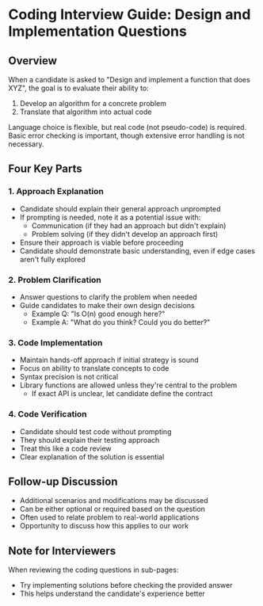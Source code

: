 # Coding Interview Guide: Design and Implementation Questions

## Overview
When a candidate is asked to "Design and implement a function that does XYZ", the goal is to evaluate their ability to:
1. Develop an algorithm for a concrete problem
2. Translate that algorithm into actual code

Language choice is flexible, but real code (not pseudo-code) is required. Basic error checking is important, though extensive error handling is not necessary.

## Four Key Parts

### 1. Approach Explanation
- Candidate should explain their general approach unprompted
- If prompting is needed, note it as a potential issue with:
  - Communication (if they had an approach but didn't explain)
  - Problem solving (if they didn't develop an approach first)
- Ensure their approach is viable before proceeding
- Candidate should demonstrate basic understanding, even if edge cases aren't fully explored

### 2. Problem Clarification
- Answer questions to clarify the problem when needed
- Guide candidates to make their own design decisions
  - Example Q: "Is O(n) good enough here?"
  - Example A: "What do you think? Could you do better?"

### 3. Code Implementation
- Maintain hands-off approach if initial strategy is sound
- Focus on ability to translate concepts to code
- Syntax precision is not critical
- Library functions are allowed unless they're central to the problem
  - If exact API is unclear, let candidate define the contract

### 4. Code Verification
- Candidate should test code without prompting
- They should explain their testing approach
- Treat this like a code review
- Clear explanation of the solution is essential

## Follow-up Discussion
- Additional scenarios and modifications may be discussed
- Can be either optional or required based on the question
- Often used to relate problem to real-world applications
- Opportunity to discuss how this applies to our work

## Note for Interviewers
When reviewing the coding questions in sub-pages:
- Try implementing solutions before checking the provided answer
- This helps understand the candidate's experience better
